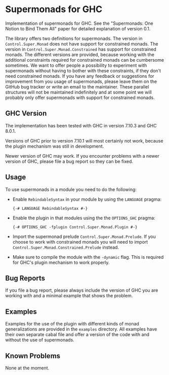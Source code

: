 # Supermonads for GHC

Implementation of supermonads for GHC. See the 
"Supermonads: One Notion to Bind Them All" paper for detailed explanation
of version 0.1.

The library offers two definitions for supermonads. The version 
in `Control.Super.Monad` does not have support for constrained
monads. The version in `Control.Super.Monad.Constrained` has 
support for constrained monads. The different versions are 
provided, because working with the additional constraints 
required for constrained monads can be cumbersome sometimes.
We want to offer people a possibility to experiment with supermonads 
without having to bother with these constraints, if they don't need 
constrained monads. If you have any feedback or suggestions for 
improvement from you usage of supermonads, please leave them on
the GitHub bug tracker or write an email to the maintainer.
These parallel structures will not be maintained indefinitely and
at some point we will probably only offer supermonads with support
for constrained monads.

## GHC Version

The implementation has been tested with GHC in version 7.10.3 and GHC 8.0.1.

Versions of GHC prior to version 7.10.1 will most certainly not work,
because the plugin mechanism was still in development.

Newer version of GHC may work. If you encounter problems with a newer version
of GHC, please file a bug report so they can be fixed.

## Usage

To use supermonads in a module you need to do the following:

* Enable `RebindableSyntax` in your module by using the `LANGUAGE` pragma:
  
  ```{-# LANGUAGE RebindableSyntax #-}```
  
* Enable the plugin in that modules using the the `OPTIONS_GHC` pragma:
  
  ```{-# OPTIONS_GHC -fplugin Control.Super.Monad.Plugin #-}```
  
* Import the supermonad prelude `Control.Super.Monad.Prelude`.
  If you choose to work with constrained monads you will need to
  import `Control.Super.Monad.Constrained.Prelude` instead.
* Make sure to compile the module with the `-dynamic` flag.
  This is required for GHC's plugin mechanism to work properly.

## Bug Reports

If you file a bug report, please always include the version of GHC 
you are working with and a minimal example that shows the problem.

## Examples

Examples for the use of the plugin with different kinds of monad generalizations 
are provided in the `examples` directory. All examples have their own separate 
cabal file and offer a version of the code with and without the use of supermonads.

## Known Problems

None at the moment.
